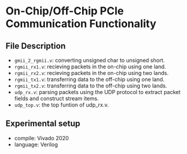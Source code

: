 On-Chip/Off-Chip PCIe Communication Functionality
============

File Description
--------------------
*  `gmii_2_rgmii.v`: converting unsigned char to unsigned short.
*  `rgmii_rx1.v`: recieving packets in the on-chip using one land.
*  `rgmii_rx2.v`: recieving packets in the on-chip using two lands.
*  `rgmii_tx1.v`: transferring data to the off-chip using one land.
*  `rgmii_tx2.v`: transferring data to the off-chip using two lands.
*  `udp_rx.v`: parsing packets using the UDP protocol to extract packet fields and construct stream items.
*  `udp_top.v`: the top funtion of udp_rx.v.

Experimental setup
--------------------
* compile: Vivado 2020
* language: Verilog
